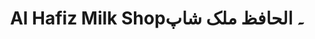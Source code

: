 ---
title: "Al Hafiz Milk Shop۔ الحافظ ملک شاپ"
url: /karachi/al-hafiz-milk-shop-lhfz-mlkh-shp/
shop: Milch
---